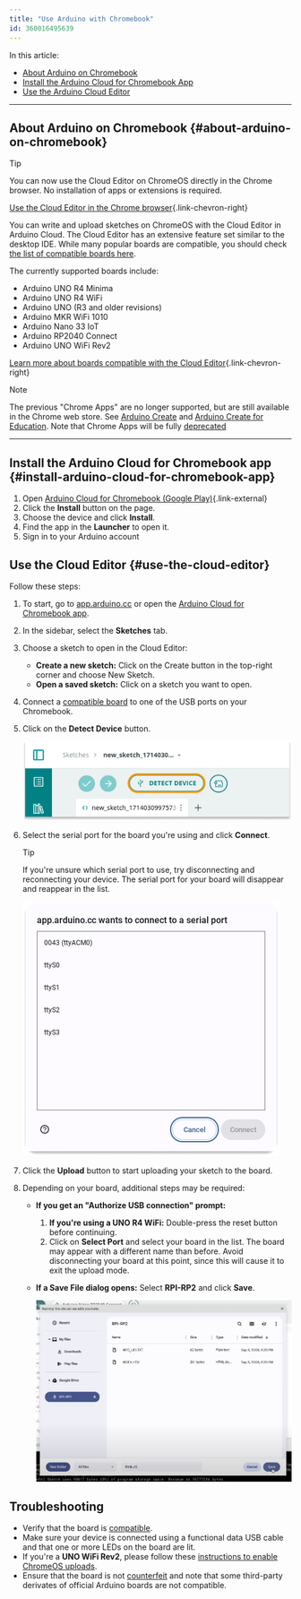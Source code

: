 ```yaml
---
title: "Use Arduino with Chromebook"
id: 360016495639
---
```


In this article:
* [About Arduino on Chromebook](#about-arduino-on-chromebook)
* [Install the Arduino Cloud for Chromebook App](#install-arduino-cloud-for-chromebook-app)
* [Use the Arduino Cloud Editor](#use-the-cloud-editor)

---

## About Arduino on Chromebook {#about-arduino-on-chromebook}

<!-- markdownlint-disable MD028 -->

> [!TIP]
> You can now use the Cloud Editor on ChromeOS directly in the Chrome browser. No installation of apps or extensions is required.
>
> [Use the Cloud Editor in the Chrome browser](#use-the-cloud-editor-in-the-chrome-browser){.link-chevron-right}
<!-- markdownlint-enable MD028 -->

You can write and upload sketches on ChromeOS with the Cloud Editor in Arduino Cloud. The Cloud Editor has an extensive feature set similar to the desktop IDE. While many popular boards are compatible, you should check [the list of compatible boards here](https://support.arduino.cc/hc/en-us/articles/360014779899).

The currently supported boards include:

* Arduino UNO R4 Minima
* Arduino UNO R4 WiFi
* Arduino UNO (R3 and older revisions)
* Arduino MKR WiFi 1010
* Arduino Nano 33 IoT
* Arduino RP2040 Connect
* Arduino UNO WiFi Rev2

[Learn more about boards compatible with the Cloud Editor](https://support.arduino.cc/hc/en-us/articles/360014779899-Boards-compatible-with-the-Web-Editor){.link-chevron-right}

> [!NOTE]
> The previous "Chrome Apps" are no longer supported, but are still available in the Chrome web store. See <a class="link-external" href="https://chrome.google.com/webstore/detail/arduino-create/dcgicpihgkmccjigalccipmjlnjopdfe">Arduino Create</a> and <a class="link-external" href="https://chrome.google.com/webstore/detail/elmgohdonjdampbcgefphnlchgocpaij">Arduino Create for Education</a>. Note that Chrome Apps will be fully [deprecated](https://blog.chromium.org/2020/08/changes-to-chrome-app-support-timeline.html)

---

## Install the Arduino Cloud for Chromebook app {#install-arduino-cloud-for-chromebook-app}

   1. Open [Arduino Cloud for Chromebook (Google Play)](https://play.google.com/store/apps/details?id=cc.arduino.create_editor){.link-external}
   2. Click the **Install** button on the page.
   3. Choose the device and click **Install**.
   4. Find the app in the **Launcher** to open it.
   5. Sign in to your Arduino account


## Use the Cloud Editor {#use-the-cloud-editor}

Follow these steps:

1. To start, go to [app.arduino.cc](https://app.arduino.cc/) or open the [Arduino Cloud for Chromebook app](https://play.google.com/store/apps/details?id=cc.arduino.create_editor).

1. In the sidebar, select the **Sketches** tab.

1. Choose a sketch to open in the Cloud Editor:

   * **Create a new sketch:** Click on the Create button in the top-right corner and choose New Sketch.
   * **Open a saved sketch:** Click on a sketch you want to open.

1. Connect a [compatible board](https://support.arduino.cc/hc/en-us/articles/360014779899#chromebook) to one of the USB ports on your Chromebook.

1. Click on the **Detect Device** button.

   ![The Detect Device button.](img/detect-device-button.png)

1. Select the serial port for the board you're using and click **Connect**.

   > [!TIP]
   > If you're unsure which serial port to use, try disconnecting and reconnecting your device. The serial port for your board will disappear and reappear in the list.

   ![ChromeOS serial port selection prompt with the text "app.arduino.cc wants to connect to a serial port"](img/allow.png)

1. Click the **Upload** button to start uploading your sketch to the board.

1. Depending on your board, additional steps may be required:

   * **If you get an "Authorize USB connection" prompt:**
     1. **If you're using a UNO R4 WiFi:** Double-press the reset button before continuing.
     1. Click on **Select Port** and select your board in the list. The board may appear with a different name than before. Avoid disconnecting your board at this point, since this will cause it to exit the upload mode.

   * **If a Save File dialog opens:** Select **RPI-RP2** and click **Save**.

     ![Saving the sketch to the RP2040 mass storage device.](img/rp2040-save-file.png)


## Troubleshooting

* Verify that the board is [compatible](https://support.arduino.cc/hc/en-us/articles/360014779899-Boards-compatible-with-the-Web-Editor).
* Make sure your device is connected using a functional data USB cable and that one or more LEDs on the board are lit.
* If you're a **UNO WiFi Rev2**, please follow these [instructions to enable ChromeOS uploads](https://docs.arduino.cc/tutorials/uno-wifi-rev2/uno-wifi-r2-chromebook-installation).
* Ensure that the board is not [counterfeit](https://support.arduino.cc/hc/en-us/articles/360020652100-How-to-spot-a-counterfeit-Arduino) and note that some third-party derivates of official Arduino boards are not compatible.

